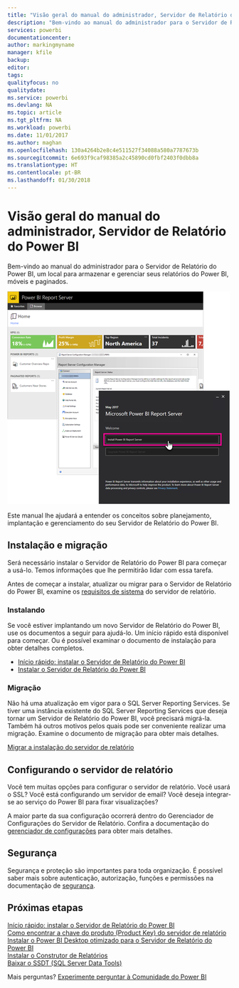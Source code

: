 ```yaml
---
title: "Visão geral do manual do administrador, Servidor de Relatório do Power BI"
description: "Bem-vindo ao manual do administrador para o Servidor de Relatório do Power BI, um local para armazenar e gerenciar seus relatórios do Power BI, móveis e paginados."
services: powerbi
documentationcenter: 
author: markingmyname
manager: kfile
backup: 
editor: 
tags: 
qualityfocus: no
qualitydate: 
ms.service: powerbi
ms.devlang: NA
ms.topic: article
ms.tgt_pltfrm: NA
ms.workload: powerbi
ms.date: 11/01/2017
ms.author: maghan
ms.openlocfilehash: 130a4264b2e8c4e511527f34088a580a7787673b
ms.sourcegitcommit: 6e693f9caf98385a2c45890cd0fbf2403f0dbb8a
ms.translationtype: HT
ms.contentlocale: pt-BR
ms.lasthandoff: 01/30/2018
---
```

# <a name="administrator-handbook-overview-power-bi-report-server"></a>Visão geral do manual do administrador, Servidor de Relatório do Power BI
Bem-vindo ao manual do administrador para o Servidor de Relatório do Power BI, um local para armazenar e gerenciar seus relatórios do Power BI, móveis e paginados.

![](media/admin-handbook-overview/admin-handbook.png)

Este manual lhe ajudará a entender os conceitos sobre planejamento, implantação e gerenciamento do seu Servidor de Relatório do Power BI.

## <a name="installing-and-migration"></a>Instalação e migração
Será necessário instalar o Servidor de Relatório do Power BI para começar a usá-lo. Temos informações que lhe permitirão lidar com essa tarefa.

Antes de começar a instalar, atualizar ou migrar para o Servidor de Relatório do Power BI, examine os [requisitos de sistema](system-requirements.md) do servidor de relatório.

### <a name="installing"></a>Instalando
Se você estiver implantando um novo Servidor de Relatório do Power BI, use os documentos a seguir para ajudá-lo. Um início rápido está disponível para começar. Ou é possível examinar o documento de instalação para obter detalhes completos.

* [Início rápido: instalar o Servidor de Relatório do Power BI](quickstart-install-report-server.md)
* [Instalar o Servidor de Relatório do Power BI](install-report-server.md)

### <a name="migration"></a>Migração
Não há uma atualização em vigor para o SQL Server Reporting Services. Se tiver uma instância existente do SQL Server Reporting Services que deseja tornar um Servidor de Relatório do Power BI, você precisará migrá-la. Também há outros motivos pelos quais pode ser conveniente realizar uma migração. Examine o documento de migração para obter mais detalhes.

[Migrar a instalação do servidor de relatório](migrate-report-server.md)

## <a name="configuring-your-report-server"></a>Configurando o servidor de relatório
Você tem muitas opções para configurar o servidor de relatório. Você usará o SSL? Você está configurando um servidor de email? Você deseja integrar-se ao serviço do Power BI para fixar visualizações?

A maior parte da sua configuração ocorrerá dentro do Gerenciador de Configurações do Servidor de Relatório. Confira a documentação do [gerenciador de configurações](https://docs.microsoft.com/sql/reporting-services/install-windows/reporting-services-configuration-manager-native-mode) para obter mais detalhes.

## <a name="security"></a>Segurança
Segurança e proteção são importantes para toda organização. É possível saber mais sobre autenticação, autorização, funções e permissões na documentação de [segurança](https://docs.microsoft.com/sql/reporting-services/security/reporting-services-security-and-protection).

## <a name="next-steps"></a>Próximas etapas
[Início rápido: instalar o Servidor de Relatório do Power BI](quickstart-install-report-server.md)  
[Como encontrar a chave do produto (Product Key) do servidor de relatório](find-product-key.md)  
[Instalar o Power BI Desktop otimizado para o Servidor de Relatório do Power BI](install-powerbi-desktop.md)  
[Instalar o Construtor de Relatórios](https://docs.microsoft.com/sql/reporting-services/install-windows/install-report-builder)  
[Baixar o SSDT (SQL Server Data Tools)](http://go.microsoft.com/fwlink/?LinkID=616714)

Mais perguntas? [Experimente perguntar à Comunidade do Power BI](https://community.powerbi.com/)

